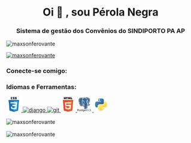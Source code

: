 <h1 align="center">Oi 👋 , sou Pérola Negra</h1>
<h3 align="center">Sistema de gestão dos Convênios do SINDIPORTO PA AP</h3><p align="left"> <img src="https://komarev.com/ghpvc/?username=maxsonferovante&label=Profile%20views&color=0e75b6&style=flat" alt="maxsonferovante" /> </p>



<p align="left"> <a href="https://github.com/ryo-ma/github-profile-trophy"><img src="https://github-profile-trophy.vercel.app/?username=maxsonferovante" alt="maxsonferovante" /></a> </p><h3 align="left">Conecte-se comigo:</h3><p align="left"></p><h3 align="left">Idiomas e Ferramentas:</h3>






<p align="esquerda"> <a href="https://www.w3schools.com/css/" target="_blank" rel="noreferrer"> <img src="https://raw.githubusercontent.com/devicons/devicon/master/icons/css3/css3-original-wordmark.svg" alt="css3" width="40" height="40"/> </a> <a href="https://www.djangoproject.com/" target="_blank" rel="noreferrer"> <img src="https://cdn.worldvectorlogo.com/logos/django.svg" alt="django" width="40" height="40"/> </a> <a href="https://git-scm.com/" target="_blank" rel="noreferrer"> <img src="https://www.vectorlogo.zone/logos/git-scm/git-scm-icon.svg" alt="git" width="40" height="40"/> </a> <a href="https://www.w3.org/html/" target="_blank" rel="noreferrer"> <img src="https://raw.githubusercontent.com/devicons/devicon/master/icons/html5/html5-original-wordmark.svg" alt="html5" width="40" height="40"/> </a> <a href="https://www.postgresql.org" target="_blank" rel="noreferrer"> <img src="https://raw.githubusercontent.com/devicons/devicon/master/icons/postgresql/postgresql-original-wordmark.svg" alt="postgresql" width="40" height="40"/> </a> <a href="https://www.python.org" target="_blank" rel="noreferrer"> <img src="https://raw.githubusercontent.com/devicons/devicon/master/icons/python/python-original.svg" alt="python" width="40" height="40"/> </a> </p>

<p><img align="center" src="https://github-readme-stats.vercel.app/api/top-langs?username=maxsonferovante&show_icons=true&locale=en&layout=compact" alt="maxsonferovante" /></p><p><img align="center" src="https://github-readme-streak-stats.herokuapp.com/?user=maxsonferovante&" alt="maxsonferovante" /></p>


